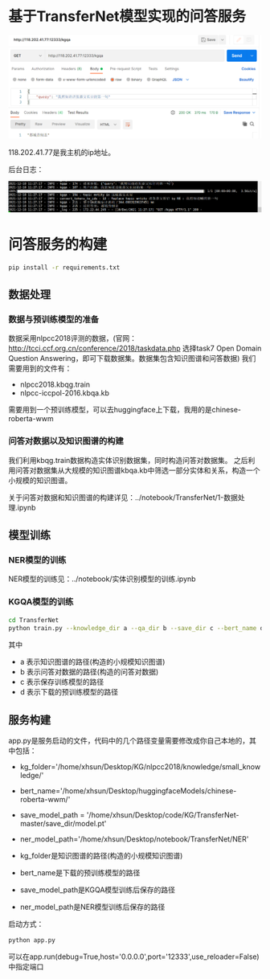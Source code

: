 # 基于TransferNet模型实现的问答服务

![image-20211210112808093](../png/TransferNet/postman_request.png)

118.202.41.77是我主机的ip地址。

后台日志：

![image-20211210112748706](../png/TransferNet/back_log.png)


# 问答服务的构建
```bash
pip install -r requirements.txt
```
## 数据处理

### 数据与预训练模型的准备
数据采用nlpcc2018评测的数据，(官网：http://tcci.ccf.org.cn/conference/2018/taskdata.php 选择task7 Open Domain Question Answering，即可下载数据集。数据集包含知识图谱和问答数据)
我们需要用到的文件有：
- nlpcc2018.kbqg.train
- nlpcc-iccpol-2016.kbqa.kb

需要用到一个预训练模型，可以去huggingface上下载，我用的是chinese-roberta-wwm

### 问答对数据以及知识图谱的构建

我们利用kbqg.train数据构造实体识别数据集，同时构造问答对数据集。
之后利用问答对数据集从大规模的知识图谱kbqa.kb中筛选一部分实体和关系，构造一个小规模的知识图谱。

关于问答对数据和知识图谱的构建详见：../notebook/TransferNet/1-数据处理.ipynb

## 模型训练

### NER模型的训练
NER模型的训练见：../notebook/实体识别模型的训练.ipynb

### KGQA模型的训练
```bash
cd TransferNet
python train.py --knowledge_dir a --qa_dir b --save_dir c --bert_name d
```
其中
- a 表示知识图谱的路径(构造的小规模知识图谱)
- b 表示问答对数据的路径(构造的问答对数据)
- c 表示保存训练模型的路径
- d 表示下载的预训练模型的路径

## 服务构建
app.py是服务启动的文件，代码中的几个路径变量需要修改成你自己本地的，其中包括：
- kg_folder='/home/xhsun/Desktop/KG/nlpcc2018/knowledge/small_knowledge/'
- bert_name='/home/xhsun/Desktop/huggingfaceModels/chinese-roberta-wwm/'
- save_model_path = '/home/xhsun/Desktop/code/KG/TransferNet-master/save_dir/model.pt'
- ner_model_path='/home/xhsun/Desktop/notebook/TransferNet/NER'


- kg_folder是知识图谱的路径(构造的小规模知识图谱)
- bert_name是下载的预训练模型的路径
- save_model_path是KGQA模型训练后保存的路径
- ner_model_path是NER模型训练后保存的路径

启动方式：
```bash
python app.py
```

可以在app.run(debug=True,host='0.0.0.0',port='12333',use_reloader=False)中指定端口
